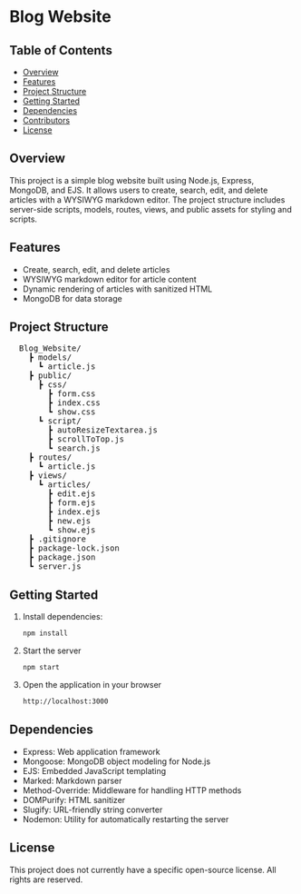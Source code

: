 # Blog Website

## Table of Contents
- [Overview](#overview)
- [Features](#features)
- [Project Structure](#project-structure)
- [Getting Started](#getting-started)
- [Dependencies](#dependencies)
- [Contributors](#contributors)
- [License](#license)

## Overview
This project is a simple blog website built using Node.js, Express, MongoDB, and EJS. It allows users to create, search, edit, and delete articles with a WYSIWYG markdown editor. The project structure includes server-side scripts, models, routes, views, and public assets for styling and scripts.

## Features
- Create, search, edit, and delete articles
- WYSIWYG markdown editor for article content
- Dynamic rendering of articles with sanitized HTML
- MongoDB for data storage

## Project Structure
<pre>
  Blog_Website/
    ┣ models/
      ┗ article.js
    ┣ public/
      ┣ css/
        ┣ form.css
        ┣ index.css
        ┗ show.css
      ┗ script/
        ┣ autoResizeTextarea.js
        ┣ scrollToTop.js
        ┗ search.js
    ┣ routes/
      ┗ article.js
    ┣ views/
      ┗ articles/
        ┣ edit.ejs
        ┣ form.ejs
        ┣ index.ejs
        ┣ new.ejs
        ┗ show.ejs
    ┣ .gitignore
    ┣ package-lock.json
    ┣ package.json
    ┗ server.js
</pre>

## Getting Started
1. Install dependencies:

   ```bash
   npm install
2. Start the server
   ```bash
   npm start
3. Open the application in your browser
   ```bash
   http://localhost:3000

## Dependencies
- Express: Web application framework
- Mongoose: MongoDB object modeling for Node.js
- EJS: Embedded JavaScript templating
- Marked: Markdown parser
- Method-Override: Middleware for handling HTTP methods
- DOMPurify: HTML sanitizer
- Slugify: URL-friendly string converter
- Nodemon: Utility for automatically restarting the server

## License
This project does not currently have a specific open-source license. All rights are reserved.
